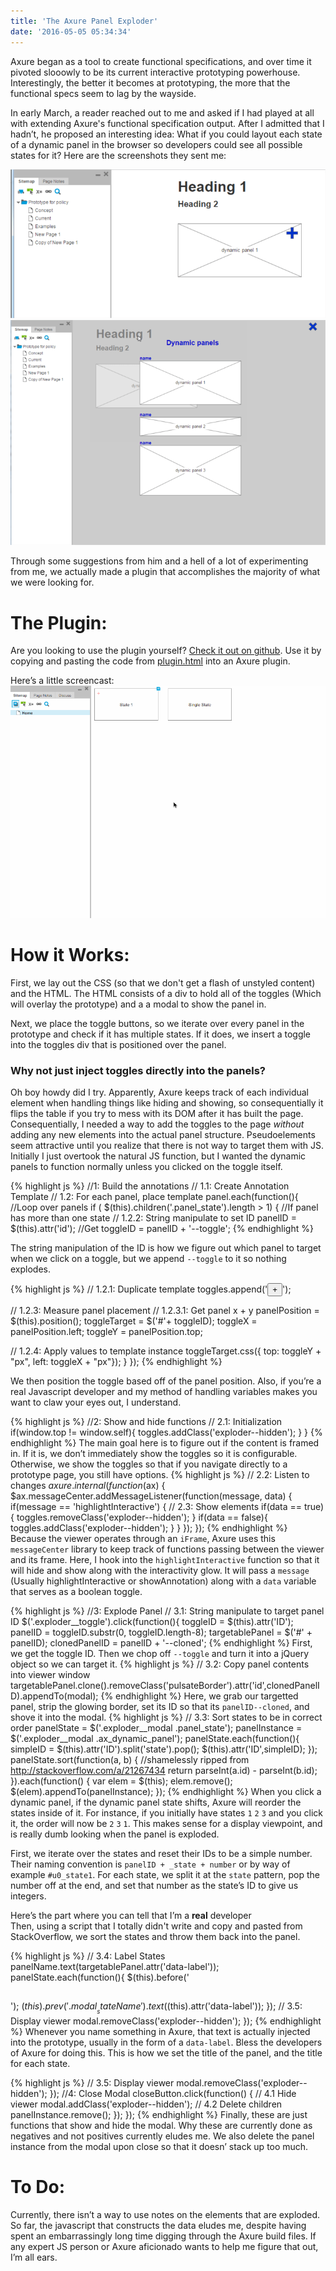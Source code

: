 ```yaml
---
title: 'The Axure Panel Exploder'
date: '2016-05-05 05:34:34'
---
```

Axure began as a tool to create functional specifications, and over time it pivoted slooowly to be its current interactive prototyping powerhouse. Interestingly, the better it becomes at prototyping, the more that the functional specs seem to lag by the wayside.

In early March, a reader reached out to me and asked if I had played at all with extending Axure's functional specification output. After I admitted that I hadn&rsquo;t, he proposed an interesting idea: What if you could layout each state of a dynamic panel in the browser so developers could see all possible states for it? Here are the screenshots they sent me:

![](/images/posts/imported/2016/03/pasted_image_at_2016_03_01_04_53_pm.png)
![](/images/posts/imported/2016/03/pasted_image_at_2016_03_01_04_54_pm.png)

Through some suggestions from him and a hell of a lot of experimenting from me, we actually made a plugin that accomplishes the majority of what we were looking for.

# The Plugin:
Are you looking to use the plugin yourself? [Check it out on github](https://github.com/glucasroe/Panel-Exploder). Use it by copying and pasting the code from [plugin.html](https://github.com/glucasroe/Panel-Exploder/blob/master/plugin.html) into an Axure plugin.

Here&rsquo;s a little screencast:
![](/images/posts/imported/2016/03/panel-exploder.gif)

# How it Works:
First, we lay out the CSS (so that we don't get a flash of unstyled content) and the HTML. The HTML consists of a div to hold all of the toggles (Which will overlay the prototype) and a a modal to show the panel in.

Next, we place the toggle buttons, so we iterate over every panel in the prototype and check if it has multiple states. If it does, we insert a toggle into the toggles div that is positioned over the panel.

### Why not just inject toggles directly into the panels?
Oh boy howdy did I try. Apparently, Axure keeps track of each individual element when handling things like hiding and showing, so consequentially it flips the table if you try to mess with its DOM after it has built the page. Consequentially, I needed a way to add the toggles to the page *without* adding any new elements into the actual panel structure. Pseudoelements seem attractive until you realize that there is not way to target them with JS. Initially I just overtook the natural JS function, but I wanted the dynamic panels to function normally unless you clicked on the toggle itself.

{% highlight js %}
//1: Build the annotations
//  1.1: Create Annotation Template
//  1.2: For each panel, place template
    panel.each(function(){ //Loop over panels
        if ( $(this).children('.panel_state').length > 1) { //If panel has more than one state
//    1.2.2: String manipulate to set ID
        panelID = $(this).attr('id'); //Get
        toggleID = panelID + '--toggle';
{% endhighlight %}

The string manipulation of the ID is how we figure out which panel to target when we click on a toggle, but we append `--toggle` to it so nothing explodes.

{% highlight js %}
//    1.2.1: Duplicate template
        toggles.append('<input type="button" value="+" class="exploder__toggle" id="' + toggleID + '"></input>');

//    1.2.3: Measure panel placement
//      1.2.3.1: Get panel x + y
        panelPosition = $(this).position();
        toggleTarget = $('#'+ toggleID);
        toggleX = panelPosition.left;
        toggleY = panelPosition.top;

//    1.2.4: Apply values to template instance
      toggleTarget.css({ top: toggleY + "px", left: toggleX + "px"});
    }
    });
{% endhighlight %}

We then position the toggle based off of the panel position. Also, if you&rsquo;re a real Javascript developer and my method of handling variables makes you want to claw your eyes out, I understand.

{% highlight js %}
//2: Show and hide functions
//  2.1: Initialization
    if(window.top != window.self){
      toggles.addClass('exploder--hidden');
    }
}
{% endhighlight %}
The main goal here is to figure out if the content is framed in. If it is, we don&rsquo;t immediately show the toggles so it is configurable. Otherwise, we show the toggles so that if you navigate directly to a prototype page, you still have options.
{% highlight js %}
//  2.2: Listen to changes
    $axure.internal(function($ax) {
      $ax.messageCenter.addMessageListener(function(message, data) {
          if(message == 'highlightInteractive') {
            //  2.3: Show elements
              if(data == true){
                toggles.removeClass('exploder--hidden');
              }
              if(data == false){
                toggles.addClass('exploder--hidden');
              }
          }
      });
    });
{% endhighlight %}
Because the viewer operates through an `iFrame`, Axure uses this `messageCenter` library to keep track of functions passing between the viewer and its frame. Here, I hook into the `highlightInteractive` function so that it will hide and show along with the interactivity glow. It will pass a `message` (Usually highlightInteractive or showAnnotation) along with a `data` variable that serves as a boolean toggle.

{% highlight js %}
//3: Explode Panel
    //  3.1: String manipulate to target panel ID
    $('.exploder__toggle').click(function(){
      toggleID = $(this).attr('ID');
      panelID = toggleID.substr(0, toggleID.length-8);
      targetablePanel = $('#' + panelID);
      clonedPanelID = panelID + '--cloned';
{% endhighlight %}
First, we get the toggle ID. Then we chop off `--toggle` and turn it into a jQuery object so we can target it.
{% highlight js %}
    //  3.2: Copy panel contents into viewer window
      targetablePanel.clone().removeClass('pulsateBorder').attr('id',clonedPanelID).appendTo(modal);
{% endhighlight %}
Here, we grab our targetted panel, strip the glowing border, set its ID so that its `panelID--cloned`, and shove it into the modal.
{% highlight js %}
    //  3.3: Sort states to be in correct order
     panelState = $('.exploder__modal .panel_state');
     panelInstance = $('.exploder__modal .ax_dynamic_panel');
     panelState.each(function(){
       simpleID = $(this).attr('ID').split('state').pop();
       $(this).attr('ID',simpleID);
     });
     panelState.sort(function(a, b) { //shamelessly ripped from http://stackoverflow.com/a/21267434
       return parseInt(a.id) - parseInt(b.id);
       }).each(function() {
         var elem = $(this);
         elem.remove();
         $(elem).appendTo(panelInstance);
       });
{% endhighlight %}
When you click a dynamic panel, if the dynamic panel state shifts, Axure will reorder the states inside of it. For instance, if you initially have states `1` `2` `3` and you click it, the order will now be `2` `3` `1`. This makes sense for a display viewpoint, and is really dumb looking when the panel is exploded.

First, we iterate over the states and reset their IDs to be a simple number. Their naming convention is `panelID + _state + number` or by way of example `#u0_state1`. For each state, we split it at the `state` pattern, pop the number off at the end, and set that number as the state&rsquo;s ID to give us integers.

<aside>Here&rsquo;s the part where you can tell that I&rsquo;m a <strong>real</strong> developer</aside> Then, using a script that I totally didn't write and copy and pasted from StackOverflow, we sort the states and throw them back into the panel.


{% highlight js %}
    //  3.4: Label States
      panelName.text(targetablePanel.attr('data-label'));
      panelState.each(function(){
        $(this).before('<h2 class="modal__stateName"></h2>');
        $(this).prev('.modal__stateName').text($(this).attr('data-label'));
      });
    //  3.5: Display viewer
      modal.removeClass('exploder--hidden');
    });
{% endhighlight %}
Whenever you name something in Axure, that text is actually injected into the prototype, usually in the form of a `data-label`. Bless the developers of Axure for doing this. This is how we set the title of the panel, and the title for each state.

{% highlight js %}
//  3.5: Display viewer
      modal.removeClass('exploder--hidden');
    });
    //4: Close Modal
    closeButton.click(function() {
    //  4.1 Hide viewer
      modal.addClass('exploder--hidden');
    //  4.2 Delete children
      panelInstance.remove();
    });
  });
{% endhighlight %}
Finally, these are just functions that show and hide the modal. Why these are currently done as negatives and not positives currently eludes me. We also delete the panel instance from the modal upon close so that it doesn&rsquo; stack up too much.

# To Do:
Currently, there isn&rsquo;t a way to use notes on the elements that are exploded. So far, the javascript that constructs the data eludes me, despite having spent an embarrassingly long time digging through the Axure build files. If any expert JS person or Axure aficionado wants to help me figure that out, I&rsquo;m all ears.
